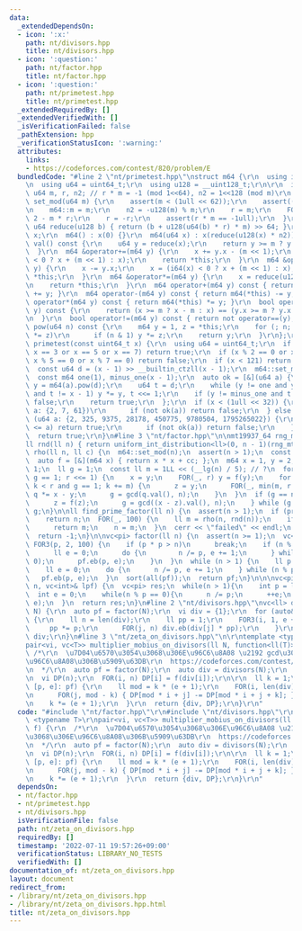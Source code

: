 ```yaml
---
data:
  _extendedDependsOn:
  - icon: ':x:'
    path: nt/divisors.hpp
    title: nt/divisors.hpp
  - icon: ':question:'
    path: nt/factor.hpp
    title: nt/factor.hpp
  - icon: ':question:'
    path: nt/primetest.hpp
    title: nt/primetest.hpp
  _extendedRequiredBy: []
  _extendedVerifiedWith: []
  _isVerificationFailed: false
  _pathExtension: hpp
  _verificationStatusIcon: ':warning:'
  attributes:
    links:
    - https://codeforces.com/contest/820/problem/E
  bundledCode: "#line 2 \"nt/primetest.hpp\"\nstruct m64 {\r\n  using i64 = int64_t;\r\
    \n  using u64 = uint64_t;\r\n  using u128 = __uint128_t;\r\n\r\n  inline static\
    \ u64 m, r, n2; // r * m = -1 (mod 1<<64), n2 = 1<<128 (mod m)\r\n  static void\
    \ set_mod(u64 m) {\r\n    assert(m < (1ull << 62));\r\n    assert((m & 1) == 1);\r\
    \n    m64::m = m;\r\n    n2 = -u128(m) % m;\r\n    r = m;\r\n    FOR(_, 5) r *=\
    \ 2 - m * r;\r\n    r = -r;\r\n    assert(r * m == -1ull);\r\n  }\r\n  static\
    \ u64 reduce(u128 b) { return (b + u128(u64(b) * r) * m) >> 64; }\r\n\r\n  u64\
    \ x;\r\n  m64() : x(0) {}\r\n  m64(u64 x) : x(reduce(u128(x) * n2)){};\r\n  u64\
    \ val() const {\r\n    u64 y = reduce(x);\r\n    return y >= m ? y - m : y;\r\n\
    \  }\r\n  m64 &operator+=(m64 y) {\r\n    x += y.x - (m << 1);\r\n    x = (i64(x)\
    \ < 0 ? x + (m << 1) : x);\r\n    return *this;\r\n  }\r\n  m64 &operator-=(m64\
    \ y) {\r\n    x -= y.x;\r\n    x = (i64(x) < 0 ? x + (m << 1) : x);\r\n    return\
    \ *this;\r\n  }\r\n  m64 &operator*=(m64 y) {\r\n    x = reduce(u128(x) * y.x);\r\
    \n    return *this;\r\n  }\r\n  m64 operator+(m64 y) const { return m64(*this)\
    \ += y; }\r\n  m64 operator-(m64 y) const { return m64(*this) -= y; }\r\n  m64\
    \ operator*(m64 y) const { return m64(*this) *= y; }\r\n  bool operator==(m64\
    \ y) const {\r\n    return (x >= m ? x - m : x) == (y.x >= m ? y.x - m : y.x);\r\
    \n  }\r\n  bool operator!=(m64 y) const { return not operator==(y); }\r\n  m64\
    \ pow(u64 n) const {\r\n    m64 y = 1, z = *this;\r\n    for (; n; n >>= 1, z\
    \ *= z)\r\n      if (n & 1) y *= z;\r\n    return y;\r\n  }\r\n};\r\n\r\nbool\
    \ primetest(const uint64_t x) {\r\n  using u64 = uint64_t;\r\n  if (x == 2 or\
    \ x == 3 or x == 5 or x == 7) return true;\r\n  if (x % 2 == 0 or x % 3 == 0 or\
    \ x % 5 == 0 or x % 7 == 0) return false;\r\n  if (x < 121) return x > 1;\r\n\
    \  const u64 d = (x - 1) >> __builtin_ctzll(x - 1);\r\n  m64::set_mod(x);\r\n\
    \  const m64 one(1), minus_one(x - 1);\r\n  auto ok = [&](u64 a) {\r\n    auto\
    \ y = m64(a).pow(d);\r\n    u64 t = d;\r\n    while (y != one and y != minus_one\
    \ and t != x - 1) y *= y, t <<= 1;\r\n    if (y != minus_one and t % 2 == 0) return\
    \ false;\r\n    return true;\r\n  };\r\n  if (x < (1ull << 32)) {\r\n    for (u64\
    \ a: {2, 7, 61})\r\n      if (not ok(a)) return false;\r\n  } else {\r\n    for\
    \ (u64 a: {2, 325, 9375, 28178, 450775, 9780504, 1795265022}) {\r\n      if (x\
    \ <= a) return true;\r\n      if (not ok(a)) return false;\r\n    }\r\n  }\r\n\
    \  return true;\r\n}\n#line 3 \"nt/factor.hpp\"\n\nmt19937_64 rng_mt{random_device{}()};\n\
    ll rnd(ll n) { return uniform_int_distribution<ll>(0, n - 1)(rng_mt); }\n\nll\
    \ rho(ll n, ll c) {\n  m64::set_mod(n);\n  assert(n > 1);\n  const m64 cc(c);\n\
    \  auto f = [&](m64 x) { return x * x + cc; };\n  m64 x = 1, y = 2, z = 1, q =\
    \ 1;\n  ll g = 1;\n  const ll m = 1LL << (__lg(n) / 5); // ?\n  for (ll r = 1;\
    \ g == 1; r <<= 1) {\n    x = y;\n    FOR(_, r) y = f(y);\n    for (ll k = 0;\
    \ k < r and g == 1; k += m) {\n      z = y;\n      FOR(_, min(m, r - k)) y = f(y),\
    \ q *= x - y;\n      g = gcd(q.val(), n);\n    }\n  }\n  if (g == n)\n    do {\n\
    \      z = f(z);\n      g = gcd((x - z).val(), n);\n    } while (g == 1);\n  return\
    \ g;\n}\n\nll find_prime_factor(ll n) {\n  assert(n > 1);\n  if (primetest(n))\n\
    \    return n;\n  FOR(_, 100) {\n    ll m = rho(n, rnd(n));\n    if (primetest(m))\n\
    \      return m;\n    n = m;\n  }\n  cerr << \"failed\" << endl;\n  assert(false);\n\
    \  return -1;\n}\n\nvc<pi> factor(ll n) {\n  assert(n >= 1);\n  vc<pi> pf;\n \
    \ FOR3(p, 2, 100) {\n    if (p * p > n)\n      break;\n    if (n % p == 0) {\n\
    \      ll e = 0;\n      do {\n        n /= p, e += 1;\n      } while (n % p ==\
    \ 0);\n      pf.eb(p, e);\n    }\n  }\n  while (n > 1) {\n    ll p = find_prime_factor(n);\n\
    \    ll e = 0;\n    do {\n      n /= p, e += 1;\n    } while (n % p == 0);\n \
    \   pf.eb(p, e);\n  }\n  sort(all(pf));\n  return pf;\n}\n\n\nvc<pi> factor_by_lpf(ll\
    \ n, vc<int>& lpf) {\n  vc<pi> res;\n  while(n > 1){\n    int p = lpf[n];\n  \
    \  int e = 0;\n    while(n % p == 0){\n      n /= p;\n      ++e;\n    }\n    res.eb(p,\
    \ e);\n  }\n  return res;\n}\n#line 2 \"nt/divisors.hpp\"\nvc<ll> divisors(ll\
    \ N) {\r\n  auto pf = factor(N);\r\n  vi div = {1};\r\n  for (auto&& [p, e]: pf)\
    \ {\r\n    ll n = len(div);\r\n    ll pp = 1;\r\n    FOR3(i, 1, e + 1) {\r\n \
    \     pp *= p;\r\n      FOR(j, n) div.eb(div[j] * pp);\r\n    }\r\n  }\r\n  return\
    \ div;\r\n}\n#line 3 \"nt/zeta_on_divisors.hpp\"\n\r\ntemplate <typename T>\r\n\
    pair<vi, vc<T>> multiplier_mobius_on_divisors(ll N, function<ll(T)> f) {\r\n \
    \ /*\r\n  \u7D04\u6570\u3054\u3068\u306E\u96C6\u8A08 \u2192 gcd\u3054\u3068\u306E\
    \u96C6\u8A08\u306B\u5909\u63DB\r\n  https://codeforces.com/contest/820/problem/E\r\
    \n  */\r\n  auto pf = factor(N);\r\n  auto div = divisors(N);\r\n  ll n = len(div);\r\
    \n  vi DP(n);\r\n  FOR(i, n) DP[i] = f(div[i]);\r\n\r\n  ll k = 1;\r\n  for (auto&&\
    \ [p, e]: pf) {\r\n    ll mod = k * (e + 1);\r\n    FOR(i, len(div) / mod) {\r\
    \n      FOR(j, mod - k) { DP[mod * i + j] -= DP[mod * i + j + k]; }\r\n    }\r\
    \n    k *= (e + 1);\r\n  }\r\n  return {div, DP};\r\n}\r\n"
  code: "#include \"nt/factor.hpp\"\r\n#include \"nt/divisors.hpp\"\r\n\r\ntemplate\
    \ <typename T>\r\npair<vi, vc<T>> multiplier_mobius_on_divisors(ll N, function<ll(T)>\
    \ f) {\r\n  /*\r\n  \u7D04\u6570\u3054\u3068\u306E\u96C6\u8A08 \u2192 gcd\u3054\
    \u3068\u306E\u96C6\u8A08\u306B\u5909\u63DB\r\n  https://codeforces.com/contest/820/problem/E\r\
    \n  */\r\n  auto pf = factor(N);\r\n  auto div = divisors(N);\r\n  ll n = len(div);\r\
    \n  vi DP(n);\r\n  FOR(i, n) DP[i] = f(div[i]);\r\n\r\n  ll k = 1;\r\n  for (auto&&\
    \ [p, e]: pf) {\r\n    ll mod = k * (e + 1);\r\n    FOR(i, len(div) / mod) {\r\
    \n      FOR(j, mod - k) { DP[mod * i + j] -= DP[mod * i + j + k]; }\r\n    }\r\
    \n    k *= (e + 1);\r\n  }\r\n  return {div, DP};\r\n}\r\n"
  dependsOn:
  - nt/factor.hpp
  - nt/primetest.hpp
  - nt/divisors.hpp
  isVerificationFile: false
  path: nt/zeta_on_divisors.hpp
  requiredBy: []
  timestamp: '2022-07-11 19:57:26+09:00'
  verificationStatus: LIBRARY_NO_TESTS
  verifiedWith: []
documentation_of: nt/zeta_on_divisors.hpp
layout: document
redirect_from:
- /library/nt/zeta_on_divisors.hpp
- /library/nt/zeta_on_divisors.hpp.html
title: nt/zeta_on_divisors.hpp
---
```

